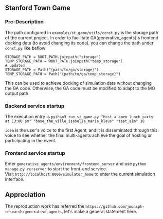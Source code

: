 ## Stanford Town Game

### Pre-Description
The path configured in `examples/st_game/utils/const.py` is the storage path of the current project. In order to facilitate GA(generative_agents)'s frontend docking data (to avoid changing its code), you can change the path under `const.py` like beflow  

```
STORAGE_PATH = ROOT_PATH.joinpath("storage")
TEMP_STORAGE_PATH = ROOT_PATH.joinpath("temp_storage")
# updated
STORAGE_PATH = Path("{path/to/ga/storage}")
TEMP_STORAGE_PATH = Path("{path/to/ga/temp_storage}")
```

This can be used to achieve docking of simulation data without changing the GA code. Otherwise, the GA code must be modified to adapt to the MG output path.  

### Backend service startup
The execution entry is `python3 run_st_game.py "Host a open lunch party at 13:00 pm" "base_the_ville_isabella_maria_klaus" "test_sim" 10`  

`idea` is the user's voice to the first Agent, and it is disseminated through this voice to see whether the final multi-agents achieve the goal of hosting or participating in the event.  

### Frontend service startup
Enter `generative_agents/environment/frontend_server` and use `python manage.py runserver` to start the front-end service.  
Visit `http://localhost:8000/simulator_home` to enter the current simulation interface.  

## Appreciation
The reproduction work has referred the `https://github.com/joonspk-research/generative_agents`, let's make a general statement here.  
